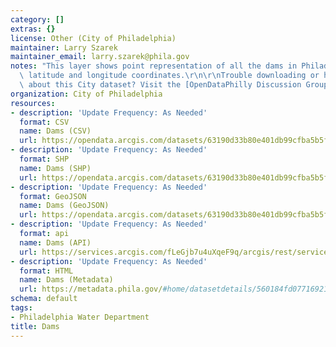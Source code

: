 ```yaml
---
category: []
extras: {}
license: Other (City of Philadelphia)
maintainer: Larry Szarek
maintainer_email: larry.szarek@phila.gov
notes: "This layer shows point representation of all the dams in Philadelphia with\
  \ latitude and longitude coordinates.\r\n\r\nTrouble downloading or have questions\
  \ about this City dataset? Visit the [OpenDataPhilly Discussion Group](http://www.phila.gov/data/discuss/)"
organization: City of Philadelphia
resources:
- description: 'Update Frequency: As Needed'
  format: CSV
  name: Dams (CSV)
  url: https://opendata.arcgis.com/datasets/63190d33b80e401db99cfba5b5faa125_0.csv
- description: 'Update Frequency: As Needed'
  format: SHP
  name: Dams (SHP)
  url: https://opendata.arcgis.com/datasets/63190d33b80e401db99cfba5b5faa125_0.zip
- description: 'Update Frequency: As Needed'
  format: GeoJSON
  name: Dams (GeoJSON)
  url: https://opendata.arcgis.com/datasets/63190d33b80e401db99cfba5b5faa125_0.geojson
- description: 'Update Frequency: As Needed'
  format: api
  name: Dams (API)
  url: https://services.arcgis.com/fLeGjb7u4uXqeF9q/arcgis/rest/services/DAMS/FeatureServer/0/query?outFields=*&where=1%3D1
- description: 'Update Frequency: As Needed'
  format: HTML
  name: Dams (Metadata)
  url: https://metadata.phila.gov/#home/datasetdetails/560184fd077169215719b5a6/representationdetails/5612c7e4b96c129517118cc9/
schema: default
tags:
- Philadelphia Water Department
title: Dams
---
```


